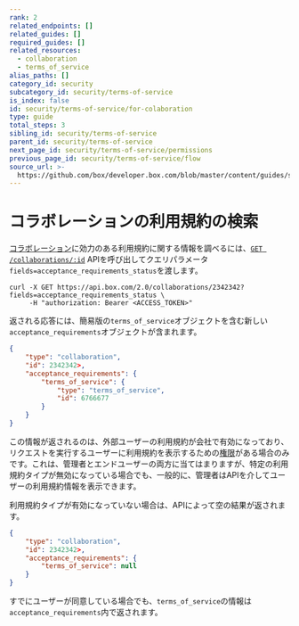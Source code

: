 ```yaml
---
rank: 2
related_endpoints: []
related_guides: []
required_guides: []
related_resources:
  - collaboration
  - terms_of_service
alias_paths: []
category_id: security
subcategory_id: security/terms-of-service
is_index: false
id: security/terms-of-service/for-colaboration
type: guide
total_steps: 3
sibling_id: security/terms-of-service
parent_id: security/terms-of-service
next_page_id: security/terms-of-service/permissions
previous_page_id: security/terms-of-service/flow
source_url: >-
  https://github.com/box/developer.box.com/blob/master/content/guides/security/terms-of-service/for-colaboration.md
---
```

# コラボレーションの利用規約の検索

[コラボレーション](r://collaboration)に効力のある利用規約に関する情報を調べるには、[`GET /collaborations/:id`](e://get-collaborations-id) APIを呼び出してクエリパラメータ`fields=acceptance_requirements_status`を渡します。

<!-- markdownlint-disable line-length -->

<Tabs>

<Tab title="cURL">

```curl
curl -X GET https://api.box.com/2.0/collaborations/2342342?fields=acceptance_requirements_status \
     -H "authorization: Bearer <ACCESS_TOKEN>"
```

</Tab>

</Tabs>

<!-- markdownlint-enable line-length -->

返される応答には、簡易版の`terms_of_service`オブジェクトを含む新しい`acceptance_requirements`オブジェクトが含まれます。

```json
{
    "type": "collaboration",
    "id": 2342342>,
    "acceptance_requirements": {
        "terms_of_service": {
            "type": "terms_of_service",
            "id": 6766677
        }
    }
}
```

<Message>

この情報が返されるのは、外部ユーザーの利用規約が会社で有効になっており、リクエストを実行するユーザーに利用規約を表示するための[権限][permissions]がある場合のみです。これは、管理者とエンドユーザーの両方に当てはまりますが、特定の利用規約タイプが無効になっている場合でも、一般的に、管理者はAPIを介してユーザーの利用規約情報を表示できます。

</Message>

利用規約タイプが有効になっていない場合は、APIによって空の結果が返されます。

```json
{
    "type": "collaboration",
    "id": 2342342>,
    "acceptance_requirements": {
        "terms_of_service": null
    }
}
```

<Message>

すでにユーザーが同意している場合でも、`terms_of_service`の情報は`acceptance_requirements`内で返されます。

</Message>

[permissions]: g://security/terms-of-service/permissions
